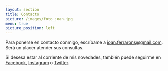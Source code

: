 ```yaml
---
layout: section
title: Contacto
picture: /images/foto_joan.jpg
menu: true
picture_position: left
---
```


Para ponerse en contacto conmigo, escríbame a <a href="mailto:joan.ferrarons@gmail.com">joan.ferrarons@gmail.com</a>. Será un placer atender sus consultas.

Si desesa estar al corriente de mis novedades, también puede seguirme en [Facebook](http://www.facebook.com/ferrarons.traductor), [Instagram](http://www.instagram.com/jferrarons) o [Twitter](https://twitter.com/_jferrarons_).